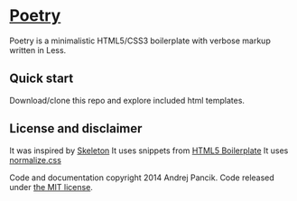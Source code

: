 # [Poetry](http://apancik.github.io/poetry/)

Poetry is a minimalistic HTML5/CSS3 boilerplate with verbose markup written in Less. 

## Quick start

Download/clone this repo and explore included html templates.

## License and disclaimer

It was inspired by [Skeleton](getskeleton.com)
It uses snippets from [HTML5 Boilerplate](html5boilerplate.com)
It uses [normalize.css](necolas.github.io/normalize.css/)

Code and documentation copyright 2014 Andrej Pancik. Code released under [the MIT license](LICENSE.md).